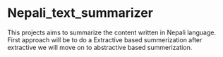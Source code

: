 # Nepali_text_summarizer
This projects aims to summarize the content written in Nepali language. First approach will be to do a Extractive based summerization after extractive we will move on to abstractive based summerization.
